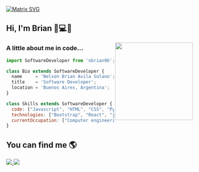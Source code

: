 [![Matrix SVG](https://raw.githubusercontent.com/rodrigograca31/rodrigograca31/master/matrix.svg)](https://www.youtube.com/watch?v=SDkAGkd4NLc)

## Hi, I'm Brian 👋💻👦
<img align='right' src="https://media.giphy.com/media/M9gbBd9nbDrOTu1Mqx/giphy.gif" width="210">


### A little about me in code...  
```js
import SoftwareDeveloper from 'nbrian96';

class Bio extends SoftwareDeveloper {
  name     = 'Nelson Brian Avila Solano';
  title    = 'Software Developer';
  location = 'Buenos Aires, Argentina';
}

class Skills extends SoftwareDeveloper {
  code: ["Javascript", "HTML", "CSS", "Python", "PHP", "C/C++"];   
  technologies: ["Bootstrap", "React", "jQuery", "MySQL"];   
  currentOccupation: ["Computer engineering student at the UBA, open to job opportunities"];
}
```

## You can find me 🌎

<p align="left">
  <a href="https://www.linkedin.com/in/nelsonavilasolano96/">
    <img src="https://www.vectorlogo.zone/logos/linkedin/linkedin-ar21.svg">
  </a>
  
  <a href="https://www.instagram.com/nbrian96/?hl=es">
    <img src="https://www.vectorlogo.zone/logos/instagram/instagram-ar21.svg">
  </a> 
</p>

<!--
**nbrian96/nbrian96** is a ✨ _special_ ✨ repository because its `README.md` (this file) appears on your GitHub profile.

Here are some ideas to get you started:

- 🔭 I’m currently working on ...
- 🌱 I’m currently learning ...
- 👯 I’m looking to collaborate on ...
- 🤔 I’m looking for help with ...
- 💬 Ask me about ...
- 📫 How to reach me: ...
- 😄 Pronouns: ...
- ⚡ Fun fact: ...
-->

